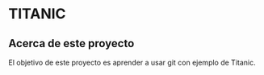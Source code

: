 # TITANIC

## Acerca de este proyecto

El objetivo de este proyecto es aprender a usar git con ejemplo de Titanic.
